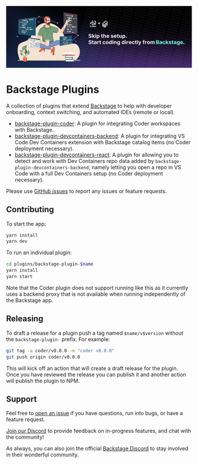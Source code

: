 <img src="./images/banner-image.png" alt="Official Coder plugins for Backstage" />

# Backstage Plugins

A collection of plugins that extend [Backstage](https://backstage.io) to help with developer onboarding, context switching, and automated IDEs (remote or local).

- [backstage-plugin-coder](./plugins/backstage-plugin-coder): A plugin for integrating Coder workspaces with Backstage.
- [backstage-plugin-devcontainers-backend](./plugins/backstage-plugin-devcontainers-backend): A plugin for integrating VS Code Dev Containers extension with Backstage catalog items (no Coder deployment necessary).
- [backstage-plugin-devcontainers-react](./plugins/backstage-plugin-devcontainers-react): A plugin for allowing you to detect and work with Dev Containers repo data added by `backstage-plugin-devcontainers-backend`, namely letting you open a repo in VS Code with a full Dev Containers setup (no Coder deployment necessary).

Please use [GitHub issues](https://github.com/coder/backstage-plugins/issues) to report any issues or feature requests.

## Contributing

To start the app:

```sh
yarn install
yarn dev
```

To run an individual plugin:

```sh
cd plugins/backstage-plugin-$name
yarn install
yarn start
```

Note that the Coder plugin does not support running like this as it currently
uses a backend proxy that is not available when running independently of the
Backstage app.

## Releasing

To draft a release for a plugin push a tag named `$name/v$version` without the
`backstage-plugin-` prefix. For example:

```sh
git tag -a coder/v0.0.0 -m "coder v0.0.0"
git push origin coder/v0.0.0
```

This will kick off an action that will create a draft release for the plugin.
Once you have reviewed the release you can publish it and another action will
publish the plugin to NPM.

## Support

Feel free to [open an issue](https://github.com/coder/backstage-plugins/issues/new) if you have questions, run into bugs, or have a feature request.

[Join our Discord](https://discord.gg/coder) to provide feedback on in-progress features, and chat with the community!

As always, you can also join the official [Backstage Discord](https://discord.gg/backstage-687207715902193673) to stay involved in their wonderful community.
